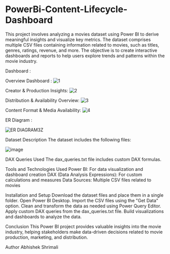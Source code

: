 # PowerBi-Content-Lifecycle-Dashboard
This project involves analyzing a movies dataset using Power BI to derive meaningful insights and visualize key metrics. The dataset comprises multiple CSV files containing information related to movies, such as titles, genres, ratings, revenue, and more. The objective is to create interactive dashboards and reports to help users explore trends and patterns within the movie industry.

Dashboard :

Overview Dashboard :
![1](https://github.com/user-attachments/assets/71fa2585-678b-47eb-81b6-d1cfa6379fe8)

Creator & Production Insights:
![2](https://github.com/user-attachments/assets/a72e2b8f-b574-404f-b774-4cfc27aa70cb)

Distribution & Availability Overview:
![3](https://github.com/user-attachments/assets/fe9b8f01-9d89-424e-8138-fd194a56a050)

Content Format & Media Availability:
![4](https://github.com/user-attachments/assets/56a0438b-b125-4129-97f5-3cb61ec0f9f3)




ER Diagram :

![ER DIAGRAM3Z](https://github.com/user-attachments/assets/4abc97d2-b256-4e7b-9563-50e405c28eb1)

 
Dataset Description
The dataset includes the following files:

![image](https://github.com/user-attachments/assets/ab1bd752-66eb-4a4e-9105-f4c4a8c5202e)

DAX Queries Used
The dax_queries.txt file includes custom DAX formulas.

Tools and Technologies Used
Power BI: For data visualization and dashboard creation
DAX (Data Analysis Expressions): For custom calculations and measures
Data Sources: Multiple CSV files related to movies

Installation and Setup
Download the dataset files and place them in a single folder.
Open Power BI Desktop.
Import the CSV files using the "Get Data" option.
Clean and transform the data as needed using Power Query Editor.
Apply custom DAX queries from the dax_queries.txt file.
Build visualizations and dashboards to analyze the data.


Conclusion
This Power BI project provides valuable insights into the movie industry, helping stakeholders make data-driven decisions related to movie production, marketing, and distribution.

Author
Abhishek Shrimali

